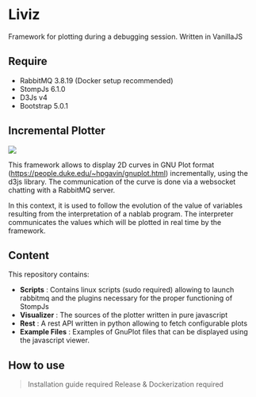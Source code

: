 # Liviz

Framework for plotting during a debugging session. Written in VanillaJS

## Require
 
* RabbitMQ 3.8.19 (Docker setup recommended)
* StompJs 6.1.0
* D3Js v4
* Bootstrap 5.0.1

## Incremental Plotter

![](https://i.ibb.co/G2pbQbV/index.png)

This framework allows to display 2D curves in GNU Plot format (https://people.duke.edu/~hpgavin/gnuplot.html) incrementally, using the d3js library. The communication of the curve is done via a websocket chatting with a RabbitMQ server. 

In this context, it is used to follow the evolution of the value of variables resulting from the interpretation of a nablab program. The interpreter communicates the values which will be plotted in real time by the framework. 
 
## Content

This repository contains: 

* **Scripts** : Contains linux scripts (sudo required) allowing to launch rabbitmq and the plugins necessary for the proper functioning of StompJs
* **Visualizer** : The sources of the plotter written in pure javascript 
* **Rest** : A rest API written in python allowing to fetch configurable plots 
* **Example Files** : Examples of GnuPlot files that can be displayed using the javascript viewer. 

## How to use

> Installation guide required
> Release & Dockerization required
